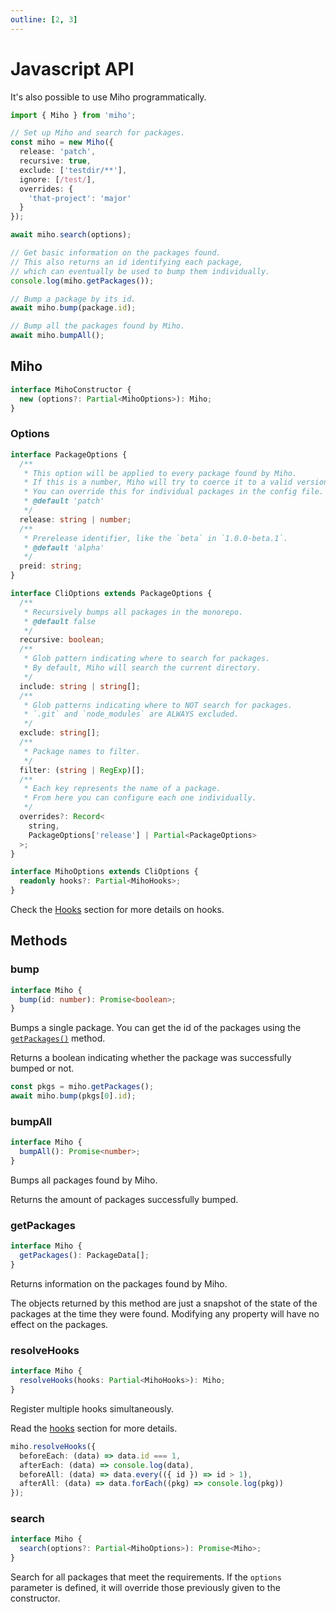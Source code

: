 ```yaml
---
outline: [2, 3]
---
```


# Javascript API

It's also possible to use Miho programmatically.

```ts
import { Miho } from 'miho';

// Set up Miho and search for packages.
const miho = new Miho({
  release: 'patch',
  recursive: true,
  exclude: ['testdir/**'],
  ignore: [/test/],
  overrides: {
    'that-project': 'major'
  }
});

await miho.search(options);

// Get basic information on the packages found.
// This also returns an id identifying each package,
// which can eventually be used to bump them individually.
console.log(miho.getPackages());

// Bump a package by its id.
await miho.bump(package.id);

// Bump all the packages found by Miho.
await miho.bumpAll();
```

## Miho

```ts
interface MihoConstructor {
  new (options?: Partial<MihoOptions>): Miho;
}
```

### Options

```ts
interface PackageOptions {
  /**
   * This option will be applied to every package found by Miho.
   * If this is a number, Miho will try to coerce it to a valid version.
   * You can override this for individual packages in the config file.
   * @default 'patch'
   */
  release: string | number;
  /**
   * Prerelease identifier, like the `beta` in `1.0.0-beta.1`.
   * @default 'alpha'
   */
  preid: string;
}

interface CliOptions extends PackageOptions {
  /**
   * Recursively bumps all packages in the monorepo.
   * @default false
   */
  recursive: boolean;
  /**
   * Glob pattern indicating where to search for packages.
   * By default, Miho will search the current directory.
   */
  include: string | string[];
  /**
   * Glob patterns indicating where to NOT search for packages.
   * `.git` and `node_modules` are ALWAYS excluded.
   */
  exclude: string[];
  /**
   * Package names to filter.
   */
  filter: (string | RegExp)[];
  /**
   * Each key represents the name of a package.
   * From here you can configure each one individually.
   */
  overrides?: Record<
    string,
    PackageOptions['release'] | Partial<PackageOptions>
  >;
}

interface MihoOptions extends CliOptions {
  readonly hooks?: Partial<MihoHooks>;
}
```

Check the [Hooks](../hooks/index.md) section for more details on hooks.

## Methods

### bump

```ts
interface Miho {
  bump(id: number): Promise<boolean>;
}
```

Bumps a single package. You can get the id of the packages using the [`getPackages()`](#getpackages) method.

Returns a boolean indicating whether the package was successfully bumped or not.

```ts
const pkgs = miho.getPackages();
await miho.bump(pkgs[0].id);
```

### bumpAll

```ts
interface Miho {
  bumpAll(): Promise<number>;
}
```

Bumps all packages found by Miho.

Returns the amount of packages successfully bumped.

### getPackages

```ts
interface Miho {
  getPackages(): PackageData[];
}
```

Returns information on the packages found by Miho.

The objects returned by this method are just a snapshot of the state of the packages at the time they were found. Modifying any property will have no effect on the packages.

### resolveHooks

```ts
interface Miho {
  resolveHooks(hooks: Partial<MihoHooks>): Miho;
}
```

Register multiple hooks simultaneously.

Read the [hooks](../hooks/index.md#hooks) section for more details.

```ts
miho.resolveHooks({
  beforeEach: (data) => data.id === 1,
  afterEach: (data) => console.log(data),
  beforeAll: (data) => data.every(({ id }) => id > 1),
  afterAll: (data) => data.forEach((pkg) => console.log(pkg))
});
```

### search

```ts
interface Miho {
  search(options?: Partial<MihoOptions>): Promise<Miho>;
}
```

Search for all packages that meet the requirements. If the `options` parameter is defined, it will override those previously given to the constructor.
